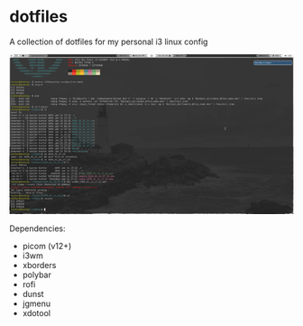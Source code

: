# dotfiles

A collection of dotfiles for my personal i3 linux config 

![config screenshot](./images/demo.gif)

Dependencies:
- picom (v12+)
- i3wm
- xborders
- polybar
- rofi
- dunst
- jgmenu
- xdotool

